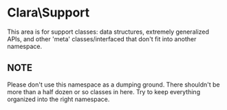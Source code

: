 Clara\Support
=============

This area is for support classes: data structures, extremely generalized APIs, and other 'meta' classes/interfaced that don't fit into another namespace.


NOTE
----

Please don't use this namespace as a dumping ground. There shouldn't be more than a half dozen or so classes in here. Try to keep everything organized into the right namespace.
